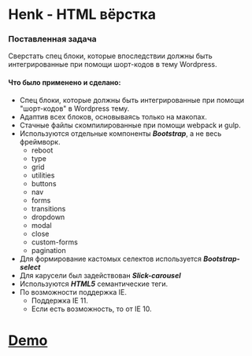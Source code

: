 # Henk - HTML вёрстка

### Поставленная задача

Сверстать спец блоки, которые впоследствии должны быть интегрированные при помощи шорт-кодов в тему Wordpress.

#### Что было применено и сделано:

*  Спец блоки, которые должны быть интегрированные при помощи "шорт-кодов" в Wordpress тему.
*  Адаптив всех блоков, основываясь только на макопах.
*  Стачные файлы скомпилированные при помощи webpack и gulp.
*  Используются отдельные компоненты _**Bootstrap**_, а не весь фреймворк.	
	* reboot
    * type
	* grid
	* utilities
	* buttons
	* nav
	* forms
	* transitions
	* dropdown
	* modal
	* close
	* custom-forms
	* pagination
*  Для формирование кастомых селектов используется _**Bootstrap-select**_
*  Для карусели был задействован _**Slick-carousel**_
*  Используются _**HTML5**_ семантические теги. 
*  По возможности поддержка IE.
	* Поддержка IE 11.
	* Если есть возможность, то от IE 10.  

# [Demo](https://tiigrus.github.io/Henk-static)
